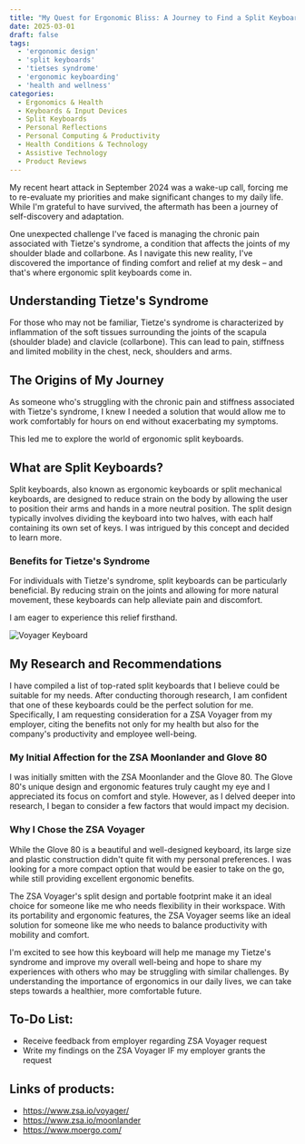 ```yaml
---
title: "My Quest for Ergonomic Bliss: A Journey to Find a Split Keyboard that Works with Tietze's Syndrome"
date: 2025-03-01
draft: false
tags:
  - 'ergonomic design' 
  - 'split keyboards'
  - 'tietses syndrome'
  - 'ergonomic keyboarding'
  - 'health and wellness'
categories:
  - Ergonomics & Health
  - Keyboards & Input Devices
  - Split Keyboards
  - Personal Reflections
  - Personal Computing & Productivity
  - Health Conditions & Technology
  - Assistive Technology
  - Product Reviews
---
```


My recent heart attack in September 2024 was a wake-up call, forcing me to re-evaluate my priorities and make significant changes to my daily life. While I'm grateful to have survived, the aftermath has been a journey of self-discovery and adaptation. 

One unexpected challenge I've faced is managing the chronic pain associated with Tietze's syndrome, a condition that affects the joints of my shoulder blade and collarbone. As I navigate this new reality, I've discovered the importance of finding comfort and relief at my desk – and that's where ergonomic split keyboards come in.

## Understanding Tietze's Syndrome
For those who may not be familiar, Tietze's syndrome is characterized by inflammation of the soft tissues surrounding the joints of the scapula (shoulder blade) and clavicle (collarbone). This can lead to pain, stiffness and limited mobility in the chest, neck, shoulders and arms.

## The Origins of My Journey
As someone who's struggling with the chronic pain and stiffness associated with Tietze's syndrome, I knew I needed a solution that would allow me to work comfortably for hours on end without exacerbating my symptoms. 

This led me to explore the world of ergonomic split keyboards.

## What are Split Keyboards?
Split keyboards, also known as ergonomic keyboards or split mechanical keyboards, are designed to reduce strain on the body by allowing the user to position their arms and hands in a more neutral position. The split design typically involves dividing the keyboard into two halves, with each half containing its own set of keys. I was intrigued by this concept and decided to learn more.

### Benefits for Tietze's Syndrome
For individuals with Tietze's syndrome, split keyboards can be particularly beneficial. By reducing strain on the joints and allowing for more natural movement, these keyboards can help alleviate pain and discomfort. 

I am eager to experience this relief firsthand.

![Voyager Keyboard](/images/voyager-opening.jpeg)


## My Research and Recommendations
I have compiled a list of top-rated split keyboards that I believe could be suitable for my needs. After conducting thorough research, I am confident that one of these keyboards could be the perfect solution for me. Specifically, I am requesting consideration for a ZSA Voyager from my employer, citing the benefits not only for my health but also for the company's 
productivity and employee well-being.

### My Initial Affection for the ZSA Moonlander and Glove 80
I was initially smitten with the ZSA Moonlander and the Glove 80. The Glove 80's unique design and ergonomic features truly caught my eye and I appreciated its focus on comfort and style. However, as I delved deeper into research, I began to consider a few factors that would impact my decision.

### Why I Chose the ZSA Voyager
While the Glove 80 is a beautiful and well-designed keyboard, its large size and plastic construction didn't quite fit with my personal preferences. I was looking for a more compact option that would be easier to take on the go, while still providing excellent ergonomic benefits. 

The ZSA Voyager's split design and portable footprint make it an ideal choice for someone like me who needs flexibility in their workspace. With its portability and ergonomic features, the ZSA Voyager seems like an ideal solution for someone like me who needs to balance productivity with mobility and comfort. 

I'm excited to see how this keyboard will help me manage my Tietze's syndrome and improve my overall well-being and hope to share my experiences with others who may be struggling with similar challenges. By understanding the importance of ergonomics in our daily lives, we can take steps towards a healthier, more comfortable future.

## To-Do List:
* Receive feedback from employer regarding ZSA Voyager request
* Write my findings on the ZSA Voyager IF my employer grants the request

## Links of products:
* https://www.zsa.io/voyager/
* https://www.zsa.io/moonlander
* https://www.moergo.com/